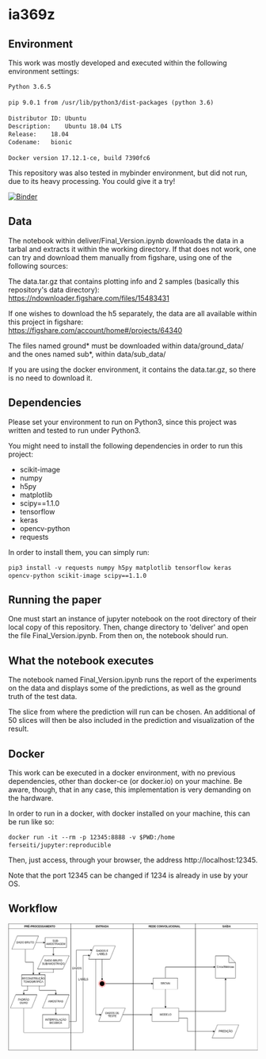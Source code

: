 # ia369z

## Environment

This work was mostly developed and executed within the following environment settings:

```
Python 3.6.5

pip 9.0.1 from /usr/lib/python3/dist-packages (python 3.6)

Distributor ID:	Ubuntu
Description:	Ubuntu 18.04 LTS
Release:	18.04
Codename:	bionic

Docker version 17.12.1-ce, build 7390fc6
```

This repository was also tested in mybinder environment, but did not run, due to its heavy processing. You could give it a try!

[![Binder](https://mybinder.org/badge_logo.svg)](https://mybinder.org/v2/gh/ferseiti/reproducibility/master)

## Data

The notebook within deliver/Final_Version.ipynb downloads the data in a tarbal and extracts it within the working directory. If that does not work, one can try and download them manually from figshare, using one of the following sources:

The data.tar.gz that contains plotting info and 2 samples (basically this repository's data directory):
https://ndownloader.figshare.com/files/15483431

If one wishes to download the h5 separately, the data are all available within this project in figshare:
https://figshare.com/account/home#/projects/64340

The files named ground* must be downloaded within data/ground_data/ and the ones named sub*, within data/sub_data/

If you are using the docker environment, it contains the data.tar.gz, so there is no need to download it.

## Dependencies

Please set your environment to run on Python3, since this project was written
and tested to run under Python3.

You might need to install the following dependencies in order to run this
project:

- scikit-image
- numpy
- h5py
- matplotlib
- scipy==1.1.0
- tensorflow
- keras
- opencv-python
- requests

In order to install them, you can simply run:
```
pip3 install -v requests numpy h5py matplotlib tensorflow keras opencv-python scikit-image scipy==1.1.0
```

## Running the paper

One must start an instance of jupyter notebook on the root directory of their local copy of this repository.
Then, change directory to 'deliver' and open the file Final_Version.ipynb.
From then on, the notebook should run.

## What the notebook executes

The notebook named Final_Version.ipynb runs the report of the experiments on the data and displays some of the predictions, as well as the ground truth of the test data.

The slice from where the prediction will run can be chosen. An additional of 50 slices will then be also included in the prediction and visualization of the result.

## Docker

This work can be executed in a docker environment, with no previous dependencies, other than docker-ce (or docker.io) on your machine. Be aware, though, that in any case, this implementation is very demanding on the hardware.

In order to run in a docker, with docker installed on your machine, this can be run like so:

```
docker run -it --rm -p 12345:8888 -v $PWD:/home ferseiti/jupyter:reproducible
```

Then, just access, through your browser, the address http://localhost:12345.

Note that the port 12345 can be changed if 1234 is already in use by your OS.

## Workflow

<img src="figures/workflow.png" />
